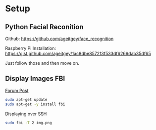 # Setup

## Python Facial Reconition

Github: https://github.com/ageitgey/face_recognition

Raspberry Pi Installation: https://gist.github.com/ageitgey/1ac8dbe8572f3f533df6269dab35df65

Just follow those and then move on.

## Display Images FBI

[Forum Post](https://www.raspberrypi-spy.co.uk/2017/02/how-to-display-images-on-raspbian-command-line-with-fbi/)

```bash
sudo apt-get update
sudo apt-get -y install fbi
```

Displaying over SSH

```bash
sudo fbi -T 2 img.png
```

